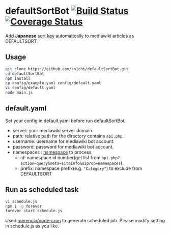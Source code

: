 # defaultSortBot [![Build Status](https://travis-ci.org/kn1cht/defaultSortBot.svg?branch=master)](https://travis-ci.org/kn1cht/defaultSortBot)[![Coverage Status](https://coveralls.io/repos/github/kn1cht/defaultSortBot/badge.svg?branch=master)](https://coveralls.io/github/kn1cht/defaultSortBot?branch=master)

Add **Japanese**
[sort key](https://ja.wikipedia.org/wiki/Help:%E3%82%AB%E3%83%86%E3%82%B4%E3%83%AA#.E3.82.BD.E3.83.BC.E3.83.88.E3.82.AD.E3.83.BC)
automatically to mediawiki articles as DEFAULTSORT.

## Usage

```bash
git clone https://github.com/kn1cht/defaultSortBot.git
cd defaultSortBot
npm install
cp config/example.yaml config/default.yaml
vi config/default.yaml
node main.js
```

## default.yaml

Set your config in default.yaml before run defaultSortBot.

- server: your mediawiki server domain.
- path: relative path for the directory contains `api.php`.
- username: username for mediawiki bot account.
- password: password for mediawiki bot account.
- namespaces : [namespace](https://www.mediawiki.org/wiki/Manual:Namespace/ja) to process.
  * id: namespace id number(get list from `api.php?action=query&meta=siteinfo&siprop=namespaces`).
  * prefix: namespace prefix(e.g. `"Category"`) to exclude from DEFAULTSORT

## Run as scheduled task

```bash
vi schedule.js
npm i -g forever
forever start schedule.js
```

Used [merencia/node-cron](https://github.com/merencia/node-cron) to generate scheduled job.
Please modify setting in schedule.js as you like.
